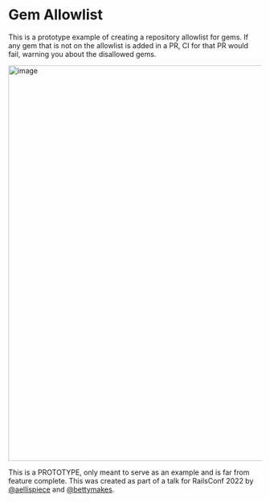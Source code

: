 # Gem Allowlist

This is a prototype example of creating a repository allowlist for gems. If any gem that is not on the allowlist is added in a PR, CI for that PR would fail, warning you about the disallowed gems. 

<img width="788" alt="image" src="https://user-images.githubusercontent.com/8496209/167184810-d1690ad6-24f0-4977-ab29-6804d1600816.png">

This is a PROTOTYPE, only meant to serve as an example and is far from feature complete. This was created as part of a talk for RailsConf 2022 by [@aellispiece](https://github.com/aellispierce) and [@bettymakes](https://github.com/bettymakes). 

